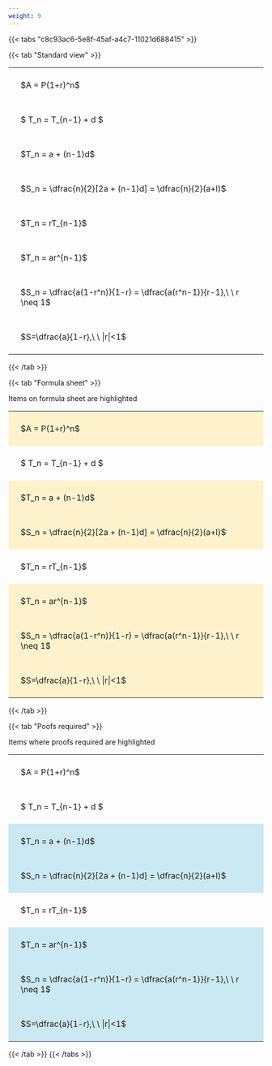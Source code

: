 ```yaml
---
weight: 9
---
```


{{< tabs "c8c93ac6-5e8f-45af-a4c7-11021d688415" >}}

{{< tab "Standard view" >}}

<style type="text/css">
#T_56dc9 th.col_heading {
  text-align: left;
  font-size: 1em;
}
#T_56dc9 td {
  text-align: left;
  font-size: 1em;
  padding: 1.5em;
}
</style>
<table id="T_56dc9">
  <thead>
  </thead>
  <tbody>
    <tr>
      <td id="T_56dc9_row0_col0" class="data row0 col0" >$A = P(1+r)^n$</td>
    </tr>
    <tr>
      <td id="T_56dc9_row1_col0" class="data row1 col0" >$ T_n = T_{n-1} + d $</td>
    </tr>
    <tr>
      <td id="T_56dc9_row2_col0" class="data row2 col0" >$T_n = a + (n-1)d$</td>
    </tr>
    <tr>
      <td id="T_56dc9_row3_col0" class="data row3 col0" >$S_n = \dfrac{n}{2}[2a + (n-1)d] = \dfrac{n}{2}(a+l)$</td>
    </tr>
    <tr>
      <td id="T_56dc9_row4_col0" class="data row4 col0" >$T_n = rT_{n-1}$</td>
    </tr>
    <tr>
      <td id="T_56dc9_row5_col0" class="data row5 col0" >$T_n = ar^{n-1}$</td>
    </tr>
    <tr>
      <td id="T_56dc9_row6_col0" class="data row6 col0" >$S_n = \dfrac{a(1-r^n)}{1-r} = \dfrac{a(r^n-1)}{r-1},\ \  r \neq 1$</td>
    </tr>
    <tr>
      <td id="T_56dc9_row7_col0" class="data row7 col0" >$S=\dfrac{a}{1-r},\ \ |r|<1$</td>
    </tr>
  </tbody>
</table>
{{< /tab >}}

{{< tab "Formula sheet" >}}

Items on formula sheet are highlighted 
<br>
<style type="text/css">
#T_ed55d th.col_heading {
  text-align: left;
  font-size: 1em;
}
#T_ed55d td {
  text-align: left;
  font-size: 1em;
  padding: 1.5em;
}
#T_ed55d_row0_col0, #T_ed55d_row2_col0, #T_ed55d_row3_col0, #T_ed55d_row5_col0, #T_ed55d_row6_col0, #T_ed55d_row7_col0 {
  background-color: rgba(255,194,10, 0.2);
}
#T_ed55d_row1_col0, #T_ed55d_row4_col0 {
  background-color: rgba(0,0,0,0);
}
</style>
<table id="T_ed55d">
  <thead>
  </thead>
  <tbody>
    <tr>
      <td id="T_ed55d_row0_col0" class="data row0 col0" >$A = P(1+r)^n$</td>
    </tr>
    <tr>
      <td id="T_ed55d_row1_col0" class="data row1 col0" >$ T_n = T_{n-1} + d $</td>
    </tr>
    <tr>
      <td id="T_ed55d_row2_col0" class="data row2 col0" >$T_n = a + (n-1)d$</td>
    </tr>
    <tr>
      <td id="T_ed55d_row3_col0" class="data row3 col0" >$S_n = \dfrac{n}{2}[2a + (n-1)d] = \dfrac{n}{2}(a+l)$</td>
    </tr>
    <tr>
      <td id="T_ed55d_row4_col0" class="data row4 col0" >$T_n = rT_{n-1}$</td>
    </tr>
    <tr>
      <td id="T_ed55d_row5_col0" class="data row5 col0" >$T_n = ar^{n-1}$</td>
    </tr>
    <tr>
      <td id="T_ed55d_row6_col0" class="data row6 col0" >$S_n = \dfrac{a(1-r^n)}{1-r} = \dfrac{a(r^n-1)}{r-1},\ \  r \neq 1$</td>
    </tr>
    <tr>
      <td id="T_ed55d_row7_col0" class="data row7 col0" >$S=\dfrac{a}{1-r},\ \ |r|<1$</td>
    </tr>
  </tbody>
</table>
{{< /tab >}}

{{< tab "Poofs required" >}}

Items where proofs required are highlighted 
<br>
<style type="text/css">
#T_b90bd th.col_heading {
  text-align: left;
  font-size: 1em;
}
#T_b90bd td {
  text-align: left;
  font-size: 1em;
  padding: 1.5em;
}
#T_b90bd_row0_col0, #T_b90bd_row1_col0, #T_b90bd_row4_col0 {
  background-color: rgba(0,0,0,0);
}
#T_b90bd_row2_col0, #T_b90bd_row3_col0, #T_b90bd_row5_col0, #T_b90bd_row6_col0, #T_b90bd_row7_col0 {
  background-color: rgba(0,150,200, 0.2);
}
</style>
<table id="T_b90bd">
  <thead>
  </thead>
  <tbody>
    <tr>
      <td id="T_b90bd_row0_col0" class="data row0 col0" >$A = P(1+r)^n$</td>
    </tr>
    <tr>
      <td id="T_b90bd_row1_col0" class="data row1 col0" >$ T_n = T_{n-1} + d $</td>
    </tr>
    <tr>
      <td id="T_b90bd_row2_col0" class="data row2 col0" >$T_n = a + (n-1)d$</td>
    </tr>
    <tr>
      <td id="T_b90bd_row3_col0" class="data row3 col0" >$S_n = \dfrac{n}{2}[2a + (n-1)d] = \dfrac{n}{2}(a+l)$</td>
    </tr>
    <tr>
      <td id="T_b90bd_row4_col0" class="data row4 col0" >$T_n = rT_{n-1}$</td>
    </tr>
    <tr>
      <td id="T_b90bd_row5_col0" class="data row5 col0" >$T_n = ar^{n-1}$</td>
    </tr>
    <tr>
      <td id="T_b90bd_row6_col0" class="data row6 col0" >$S_n = \dfrac{a(1-r^n)}{1-r} = \dfrac{a(r^n-1)}{r-1},\ \  r \neq 1$</td>
    </tr>
    <tr>
      <td id="T_b90bd_row7_col0" class="data row7 col0" >$S=\dfrac{a}{1-r},\ \ |r|<1$</td>
    </tr>
  </tbody>
</table>
{{< /tab >}}
{{< /tabs >}}